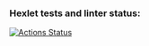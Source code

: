 ### Hexlet tests and linter status:
[![Actions Status](https://github.com/Asankhey/python-project-83/actions/workflows/hexlet-check.yml/badge.svg)](https://github.com/Asankhey/python-project-83/actions)